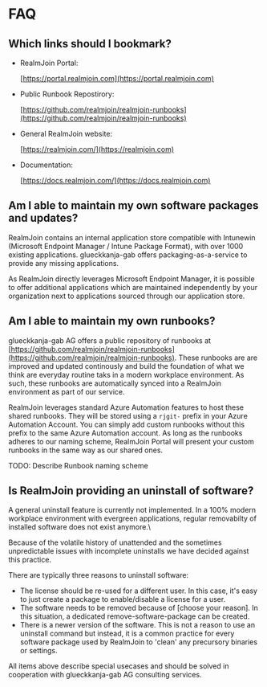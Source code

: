 # FAQ

## Which links should I bookmark?

*   RealmJoin Portal:

    [https://portal.realmjoin.com](https://portal.realmjoin.com)
*   Public Runbook Repostirory:

    [https://github.com/realmjoin/realmjoin-runbooks](https://github.com/realmjoin/realmjoin-runbooks)
*   General RealmJoin website:

    [https://realmjoin.com/](https://realmjoin.com)
*   Documentation:

    [https://docs.realmjoin.com/](https://docs.realmjoin.com)

## Am I able to maintain my own software packages and updates?

RealmJoin contains an internal application store compatible with Intunewin (Microsoft Endpoint Manager / Intune Package Format), with over 1000 existing applications. glueckkanja-gab offers packaging-as-a-service to provide any missing applications.

As RealmJoin directly leverages Microsoft Endpoint Manager, it is possible to offer additional applications which are maintained independently by your organization next to applications sourced through our application store.

## Am I able to maintain my own runbooks?

glueckkanja-gab AG offers a public repository of runbooks at [https://github.com/realmjoin/realmjoin-runbooks](https://github.com/realmjoin/realmjoin-runbooks). These runbooks are are improved and updated continously and build the foundation of what we think are everyday routine taks in a modern workplace environment. As such, these runbooks are automatically synced into a RealmJoin environment as part of our service.

RealmJoin leverages standard Azure Automation features to host these shared runbooks. They will be stored using a `rjgit-` prefix in your Azure Automation Account. You can simply add custom runbooks without this prefix to the same Azure Automation account. As long as the runbooks adheres to our naming scheme, RealmJoin Portal will present your custom runbooks in the same way as our shared ones.

TODO: Describe Runbook naming scheme

## Is RealmJoin providing an uninstall of software?

A general uninstall feature is currently not implemented. In a 100% modern workplace environment with evergreen applications, regular removabilty of installed software does not exist anymore.\\

Because of the volatile history of unattended and the sometimes unpredictable issues with incomplete uninstalls we have decided against this practice.

There are typically three reasons to uninstall software:

* The license should be re-used for a different user. In this case, it's easy to just create a package to enable/disable a license for a user.
* The software needs to be removed because of \[choose your reason]. In this situation, a dedicated remove-software-package can be created.
* There is a newer version of the software. This is not a reason to use an uninstall command but instead, it is a common practice for every software package used by RealmJoin to 'clean' any precursory binaries or settings.

All items above describe special usecases and should be solved in cooperation with glueckkanja-gab AG consulting services.
